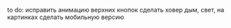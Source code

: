 to do:
исправить анимацию верхних кнопок
сделать ховер дым, свет, на картинках
сделать мобильную версию
